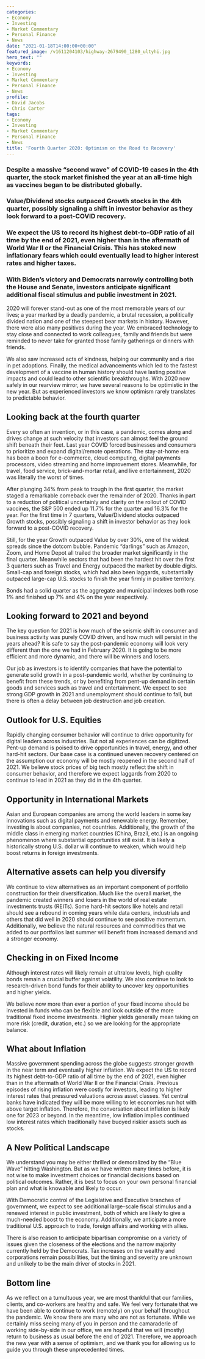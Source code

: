 ```yaml
---
categories:
- Economy
- Investing
- Market Commentary
- Personal Finance
- News
date: "2021-01-18T14:00:00+00:00"
featured_image: /v1611204103/highway-2679490_1280_ultyhi.jpg
hero_text: ""
keywords:
- Economy
- Investing
- Market Commentary
- Personal Finance
- News
profile:
- David Jacobs
- Chris Carter
tags:
- Economy
- Investing
- Market Commentary
- Personal Finance
- News
title: 'Fourth Quarter 2020: Optimism on the Road to Recovery'
---
```

### Despite a massive “second wave” of COVID-19 cases in the 4th quarter, the stock market finished the year at an all-time high as vaccines began to be distributed globally.

### Value/Dividend stocks outpaced Growth stocks in the 4th quarter, possibly signaling a shift in investor behavior as they look forward to a post-COVID recovery.

### We expect the US to record its highest debt-to-GDP ratio of all time by the end of 2021, even higher than in the aftermath of World War II or the Financial Crisis. This has stoked new inflationary fears which could eventually lead to higher interest rates and higher taxes.

### With Biden’s victory and Democrats narrowly controlling both the House and Senate, investors anticipate significant additional fiscal stimulus and public investment in 2021.

2020 will forever stand-out as one of the most memorable years of our lives; a year marked by a deadly pandemic, a brutal recession, a politically divided nation and one of the steepest bear markets in history. However, there were also many positives during the year. We embraced technology to stay close and connected to work colleagues, family and friends but were reminded to never take for granted those family gatherings or dinners with friends.

We also saw increased acts of kindness, helping our community and a rise in pet adoptions. Finally, the medical advancements which led to the fastest development of a vaccine in human history should have lasting positive impacts and could lead to other scientific breakthroughs. With 2020 now safely in our rearview mirror, we have several reasons to be optimistic in the new year. But as experienced investors we know optimism rarely translates to predictable behavior.

## Looking back at the fourth quarter

Every so often an invention, or in this case, a pandemic, comes along and drives change at such velocity that investors can almost feel the ground shift beneath their feet. Last year COVID forced businesses and consumers to prioritize and expand digital/remote operations. The stay-at-home era has been a boon for e-commerce, cloud computing, digital payments processors, video streaming and home improvement stores. Meanwhile, for travel, food service, brick-and-mortar retail, and live entertainment, 2020 was literally the worst of times.

After plunging 34% from peak to trough in the first quarter, the market staged a remarkable comeback over the remainder of 2020. Thanks in part to a reduction of political uncertainly and clarity on the rollout of COVID vaccines, the S&P 500 ended up 11.7% for the quarter and 16.3% for the year. For the first time in 7 quarters, Value/Dividend stocks outpaced Growth stocks, possibly signaling a shift in investor behavior as they look forward to a post-COVID recovery.

Still, for the year Growth outpaced Value by over 30%, one of the widest spreads since the dotcom bubble. Pandemic “darlings” such as Amazon, Zoom, and Home Depot all trailed the broader market significantly in the final quarter. Meanwhile sectors that had been the hardest hit over the first 3 quarters such as Travel and Energy outpaced the market by double digits. Small-cap and foreign stocks, which had also been laggards, substantially outpaced large-cap U.S. stocks to finish the year firmly in positive territory.

Bonds had a solid quarter as the aggregate and municipal indexes both rose 1% and finished up 7% and 4% on the year respectively.

## Looking forward to 2021 and beyond

The key question for 2021 is how much of the seismic shift in consumer and business activity was purely COVID driven, and how much will persist in the years ahead? It is safe to say the post-pandemic economy will look very different than the one we had in February 2020. It is going to be more efficient and more dynamic, and there will be winners and losers.

Our job as investors is to identify companies that have the potential to generate solid growth in a post-pandemic world, whether by continuing to benefit from these trends, or by benefiting from pent-up demand in certain goods and services such as travel and entertainment. We expect to see strong GDP growth in 2021 and unemployment should continue to fall, but there is often a delay between job destruction and job creation.

## Outlook for U.S. Equities

Rapidly changing consumer behavior will continue to drive opportunity for digital leaders across industries. But not all experiences can be digitized. Pent-up demand is poised to drive opportunities in travel, energy, and other hard-hit sectors. Our base case is a continued uneven recovery centered on the assumption our economy will be mostly reopened in the second half of 2021. We believe stock prices of big tech mostly reflect the shift in consumer behavior, and therefore we expect laggards from 2020 to continue to lead in 2021 as they did in the 4th quarter.

## Opportunity in International Markets

Asian and European companies are among the world leaders in some key innovations such as digital payments and renewable energy. Remember, investing is about companies, not countries. Additionally, the growth of the middle class in emerging market countries (China, Brazil, etc.) is an ongoing phenomenon where substantial opportunities still exist. It is likely a historically strong U.S. dollar will continue to weaken, which would help boost returns in foreign investments.

## Alternative assets can help you diversify

We continue to view alternatives as an important component of portfolio construction for their diversification. Much like the overall market, the pandemic created winners and losers in the world of real estate investments trusts (REITs). Some hard-hit sectors like hotels and retail should see a rebound in coming years while data centers, industrials and others that did well in 2020 should continue to see positive momentum. Additionally, we believe the natural resources and commodities that we added to our portfolios last summer will benefit from increased demand and a stronger economy.

## Checking in on Fixed Income

Although interest rates will likely remain at ultralow levels, high quality bonds remain a crucial buffer against volatility. We also continue to look to research-driven bond funds for their ability to uncover key opportunities and higher yields.

We believe now more than ever a portion of your fixed income should be invested in funds who can be flexible and look outside of the more traditional fixed income investments. Higher yields generally mean taking on more risk (credit, duration, etc.) so we are looking for the appropriate balance.

## What about Inflation

Massive government spending across the globe suggests stronger growth in the near term and eventually higher inflation. We expect the US to record its highest debt-to-GDP ratio of all time by the end of 2021, even higher than in the aftermath of World War II or the Financial Crisis. Previous episodes of rising inflation were costly for investors, leading to higher interest rates that pressured valuations across asset classes. Yet central banks have indicated they will be more willing to let economies run hot with above target inflation. Therefore, the conversation about inflation is likely one for 2023 or beyond. In the meantime, low inflation implies continued low interest rates which traditionally have buoyed riskier assets such as stocks.

## A New Political Landscape

We understand you may be either thrilled or demoralized by the “Blue Wave” hitting Washington. But as we have written many times before, it is not wise to make investment choices or financial decisions based on political outcomes. Rather, it is best to focus on your own personal financial plan and what is knowable and likely to occur.

With Democratic control of the Legislative and Executive branches of government, we expect to see additional large-scale fiscal stimulus and a renewed interest in public investment, both of which are likely to give a much-needed boost to the economy. Additionally, we anticipate a more traditional U.S. approach to trade, foreign affairs and working with allies.

There is also reason to anticipate bipartisan compromise on a variety of issues given the closeness of the elections and the narrow majority currently held by the Democrats. Tax increases on the wealthy and corporations remain possibilities, but the timing and severity are unknown and unlikely to be the main driver of stocks in 2021.

## Bottom line

As we reflect on a tumultuous year, we are most thankful that our families, clients, and co-workers are healthy and safe. We feel very fortunate that we have been able to continue to work (remotely) on your behalf throughout the pandemic. We know there are many who are not as fortunate. While we certainly miss seeing many of you in person and the camaraderie of working side-by-side in our office, we are hopeful that we will (mostly) return to business as usual before the end of 2021. Therefore, we approach the new year with a sense of optimism, and we thank you for allowing us to guide you through these unprecedented times.